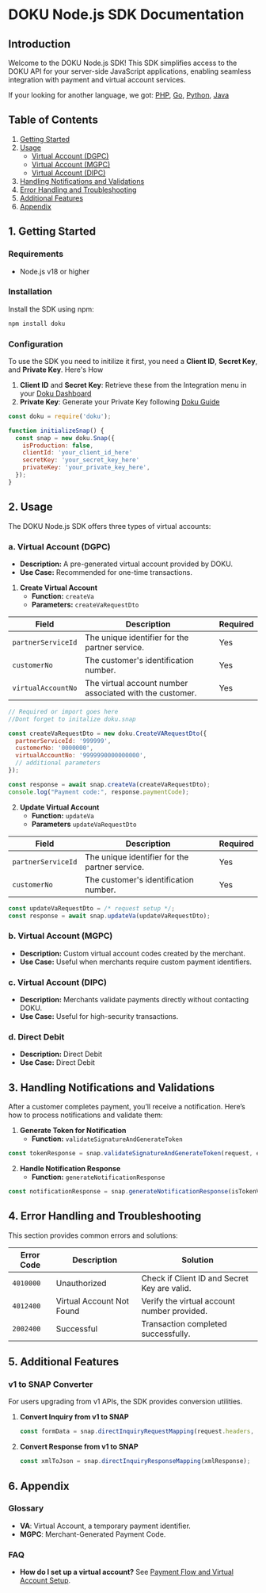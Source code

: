# DOKU Node.js SDK Documentation

## Introduction
Welcome to the DOKU Node.js SDK! This SDK simplifies access to the DOKU API for your server-side JavaScript applications, enabling seamless integration with payment and virtual account services.

If your looking for another language, we got: [PHP](#), [Go](#), [Python](#), [Java](#)

## Table of Contents
1. [Getting Started](#1-getting-started])
2. [Usage](#2-usage)
   - [Virtual Account (DGPC)](#a-virtual-account-dgpc)
   - [Virtual Account (MGPC)](#)
   - [Virtual Account  (DIPC)](#dipc)
3. [Handling Notifications and Validations](#handling-notifications-and-validations)
4. [Error Handling and Troubleshooting](#error-handling-and-troubleshooting)
5. [Additional Features](#additional-features)
6. [Appendix](#6-appendix)

## 1. Getting Started

### Requirements
- Node.js v18 or higher

### Installation
Install the SDK using npm:
```bash
npm install doku
```

### Configuration
To use the SDK you need to initilize it first, you need a **Client ID**, **Secret Key**, and **Private Key**. Here's How

1. **Client ID** and **Secret Key**: Retrieve these from the Integration menu in your [Doku Dashboard](#)
2. **Private Key**: Generate your Private Key following [Doku Guide](#)


```javascript
const doku = require('doku');

function initializeSnap() {
  const snap = new doku.Snap({
    isProduction: false,
    clientId: 'your_client_id_here'
    secretKey: 'your_secret_key_here'
    privateKey: 'your_private_key_here',
  });
}
```

## 2. Usage

The DOKU Node.js SDK offers three types of virtual accounts:

### a. Virtual Account (DGPC)
- **Description:** A pre-generated virtual account provided by DOKU.
- **Use Case:** Recommended for one-time transactions.

1. **Create Virtual Account**
   - **Function:** `createVa`
   - **Parameters:** `createVaRequestDto`

| **Field**           | **Description**                                                | **Required** |
|---------------------|----------------------------------------------------------------|--------------|
| `partnerServiceId`   | The unique identifier for the partner service.                 | Yes          |
| `customerNo`         | The customer's identification number.                          | Yes          |
| `virtualAccountNo`   | The virtual account number associated with the customer.       | Yes          |

   ```javascript
   // Required or import goes here
   //Dont forget to initalize doku.snap

   const createVaRequestDto = new doku.CreateVARequestDto({
     partnerServiceId: '999999',
     customerNo: '0000000',
     virtualAccountNo: '9999990000000000',
     // additional parameters
   });

   const response = await snap.createVa(createVaRequestDto);
   console.log("Payment code:", response.paymentCode);
   ```

2. **Update Virtual Account**
   - **Function:** `updateVa`
   - **Parameters** `updateVaRequestDto`

| **Field**           | **Description**                                                | **Required** |
|---------------------|----------------------------------------------------------------|--------------|
| `partnerServiceId`   | The unique identifier for the partner service.                | Yes          |
| `customerNo`         | The customer's identification number.                         | Yes          |

```javascript
const updateVaRequestDto = /* request setup */;
const response = await snap.updateVa(updateVaRequestDto);
```

### b. Virtual Account (MGPC)
- **Description:** Custom virtual account codes created by the merchant.
- **Use Case:** Useful when merchants require custom payment identifiers.

### c. Virtual Account (DIPC)
- **Description:** Merchants validate payments directly without contacting DOKU.
- **Use Case:** Useful for high-security transactions.

### d. Direct Debit
- **Description:** Direct Debit
- **Use Case:** Direct Debit

## 3. Handling Notifications and Validations

After a customer completes payment, you’ll receive a notification. Here’s how to process notifications and validate them:

1. **Generate Token for Notification**
   - **Function:** `validateSignatureAndGenerateToken`

```javascript
const tokenResponse = snap.validateSignatureAndGenerateToken(request, endPointUrl);
```

2. **Handle Notification Response**
   - **Function:** `generateNotificationResponse`

```javascript
const notificationResponse = snap.generateNotificationResponse(isTokenValid, requestBody);
   ```

## 4. Error Handling and Troubleshooting

This section provides common errors and solutions:

| Error Code | Description                           | Solution                                     |
|------------|---------------------------------------|----------------------------------------------|
| `4010000`  | Unauthorized                          | Check if Client ID and Secret Key are valid. |
| `4012400`  | Virtual Account Not Found             | Verify the virtual account number provided.  |
| `2002400`  | Successful                            | Transaction completed successfully.          |

## 5. Additional Features

### v1 to SNAP Converter
For users upgrading from v1 APIs, the SDK provides conversion utilities.

1. **Convert Inquiry from v1 to SNAP**
   ```javascript
   const formData = snap.directInquiryRequestMapping(request.headers, request.body);
   ```

2. **Convert Response from v1 to SNAP**
   ```javascript
   const xmlToJson = snap.directInquiryResponseMapping(xmlResponse);
   ```

## 6. Appendix

### Glossary
- **VA**: Virtual Account, a temporary payment identifier.
- **MGPC**: Merchant-Generated Payment Code.

### FAQ
- **How do I set up a virtual account?**
  See [Payment Flow and Virtual Account Setup](#payment-flow-and-virtual-account-setup).
